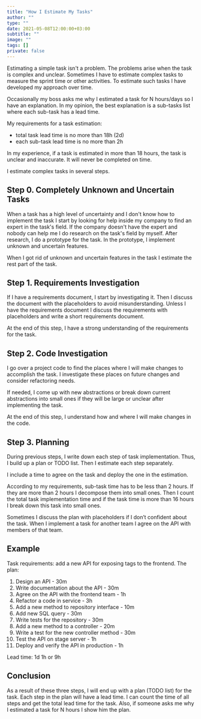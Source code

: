 ```yaml
---
title: "How I Estimate My Tasks"
author: ""
type: ""
date: 2021-05-08T12:00:00+03:00
subtitle: ""
image: ""
tags: []
private: false
---
```

Estimating a simple task isn't a problem. The problems arise when the task is complex and unclear. Sometimes I have to estimate complex tasks to measure the sprint time or other activities. To estimate such tasks I have developed my approach over time.

<!--more-->

Occasionally my boss asks me why I estimated a task for N hours/days so I have an explanation. In my opinion, the best explanation is a sub-tasks list where each sub-task has a lead time.

My requirements for a task estimation:
* total task lead time is no more than 18h (2d)
* each sub-task lead time is no more than 2h

In my experience, if a task is estimated in more than 18 hours, the task is unclear and inaccurate. It will never be completed on time.

I estimate complex tasks in several steps.

## Step 0. Completely Unknown and Uncertain Tasks
When a task has a high level of uncertainty and I don't know how to implement the task I start by looking for help inside my company to find an expert in the task's field. If the company doesn't have the expert and nobody can help me I do research on the task's field by myself.
After research, I do a prototype for the task. In the prototype, I implement unknown and uncertain features.

When I got rid of unknown and uncertain features in the task I estimate the rest part of the task.

## Step 1. Requirements Investigation
If I have a requirements document, I start by investigating it. Then I discuss the document with the placeholders to avoid misunderstanding. Unless I have the requirements document I discuss the requirements with placeholders and write a short requirements document.

At the end of this step, I have a strong understanding of the requirements for the task.

## Step 2. Code Investigation
I go over a project code to find the places where I will make changes to accomplish the task. I investigate these places on future changes and consider refactoring needs.

If needed, I come up with new abstractions or break down current abstractions into small ones if they will be large or unclear after implementing the task.

At the end of this step, I understand how and where I will make changes in the code.

## Step 3. Planning
During previous steps, I write down each step of task implementation. Thus, I build up a plan or TODO list. Then I estimate each step separately. 

I include a time to agree on the task and deploy the one in the estimation.

According to my requirements, sub-task time has to be less than 2 hours. If they are more than 2 hours I decompose them into small ones. Then I count the total task implementation time and if the task time is more than 16 hours I break down this task into small ones.

Sometimes I discuss the plan with placeholders if I don’t confident about the task. When I implement a task for another team I agree on the API with members of that team.

## Example
Task requirements: add a new API for exposing tags to the frontend.
The plan:
1. Design an API - 30m
2. Write documentation about the API - 30m
3. Agree on the API with the frontend team - 1h
4. Refactor a code in service - 3h
5. Add a new method to repository interface - 10m
6. Add new SQL query - 30m
7. Write tests for the repository - 30m
8. Add a new method to a controller - 20m
9. Write a test for the new controller method - 30m
10. Test the API on stage server - 1h
11. Deploy and verify the API in production - 1h

Lead time: 1d 1h or 9h

## Conclusion
As a result of these three steps, I will end up with a plan (TODO list) for the task. Each step in the plan will have a lead time. I can count the time of all steps and get the total lead time for the task. Also, if someone asks me why I estimated a task for N hours I show him the plan.
